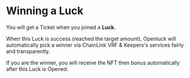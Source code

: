 # Winning a Luck

You will get a Ticket when you joined a **Luck.**

When this Luck is success (reached the target amount), Openluck will automatically pick a winner via ChainLink VRF & Keepers's services fairly and transparently.

If you are the winner, you will receive the NFT then bonus automatically after this Luck is Opened.&#x20;





